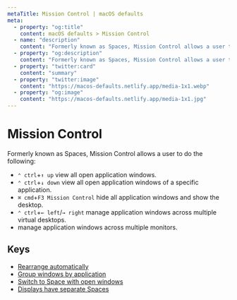 ```yaml
---
metaTitle: Mission Control | macOS defaults
meta:
  - property: "og:title"
    content: macOS defaults > Mission Control
  - name: "description"
    content: "Formerly known as Spaces, Mission Control allows a user to do the following:\n\n- `⌃ ctrl`+`↑ up` view all open application windows.\n- `⌃ ctrl`+`↓ down` view all open application windows of a specific application.\n- `⌘ cmd`+`F3 Mission Control` hide all application windows and show the desktop.\n- `⌃ ctrl`+`← left`/`→ right` manage application windows across multiple virtual desktops.\n- manage application windows across multiple monitors.\n"
  - property: "og:description"
    content: "Formerly known as Spaces, Mission Control allows a user to do the following:\n\n- `⌃ ctrl`+`↑ up` view all open application windows.\n- `⌃ ctrl`+`↓ down` view all open application windows of a specific application.\n- `⌘ cmd`+`F3 Mission Control` hide all application windows and show the desktop.\n- `⌃ ctrl`+`← left`/`→ right` manage application windows across multiple virtual desktops.\n- manage application windows across multiple monitors.\n"
  - property: "twitter:card"
    content: "summary"
  - property: "twitter:image"
    content: "https://macos-defaults.netlify.app/media-1x1.webp"
  - property: "og:image"
    content: "https://macos-defaults.netlify.app/media-1x1.jpg"
---
```

# Mission Control

Formerly known as Spaces, Mission Control allows a user to do the following:

- `⌃ ctrl`+`↑ up` view all open application windows.
- `⌃ ctrl`+`↓ down` view all open application windows of a specific application.
- `⌘ cmd`+`F3 Mission Control` hide all application windows and show the desktop.
- `⌃ ctrl`+`← left`/`→ right` manage application windows across multiple virtual desktops.
- manage application windows across multiple monitors.


## Keys

- [Rearrange automatically](./mru-spaces.html)
- [Group windows by application](./expose-group-apps.html)
- [Switch to Space with open windows](./applespacesswitchonactivate.html)
- [Displays have separate Spaces](./spans-displays.html)
